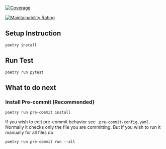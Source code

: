 [![Coverage](https://sonarcloud.io/api/project_badges/measure?project=aleandre6579_testing-warmup&metric=coverage)](https://sonarcloud.io/summary/new_code?id=aleandre6579_testing-warmup)

[![Maintainability Rating](https://sonarcloud.io/api/project_badges/measure?project=aleandre6579_testing-warmup&metric=sqale_rating)](https://sonarcloud.io/summary/new_code?id=aleandre6579_testing-warmup)

## Setup Instruction
```
poetry install
```

## Run Test
```
poetry run pytest
```

## What to do next

### Install Pre-commit (Recommended)
```
poetry run pre-commit install
```
If you wish to edit pre-commit behavior see ```.pre-commit-config.yaml```.
Normally it checks only the file you are committing. But if you wish to run it manually for all files do
```
poetry run pre-commit run --all
```
